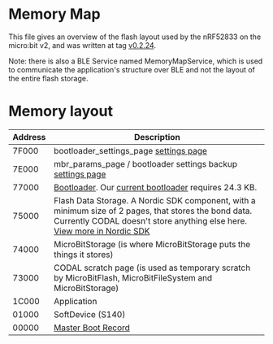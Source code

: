 # Memory Map

This file gives an overview of the flash layout used by the nRF52833 on the micro:bit v2, and was written at tag [v0.2.24](https://github.com/lancaster-university/codal-microbit-v2/releases/tag/v0.2.24).

Note: there is also a BLE Service named MemoryMapService, which is used to communicate the application's structure over BLE and not the layout of the entire flash storage.

# Memory layout

| Address | Description |
|---------|-------------|
| 7F000 | bootloader_settings_page [settings page](https://infocenter.nordicsemi.com/index.jsp?topic=%2Fcom.nordic.infocenter.sdk5.v15.0.0%2Flib_bootloader.html) |
| 7E000 | mbr_params_page / bootloader settings backup [settings page](https://infocenter.nordicsemi.com/index.jsp?topic=%2Fcom.nordic.infocenter.sdk5.v15.0.0%2Flib_bootloader.html) |
| 77000 | [Bootloader](https://github.com/microbit-foundation/v2-bootloader). Our [current bootloader](https://github.com/microbit-foundation/codal-microbit/blob/master/lib/bootloader.o) requires 24.3 KB. |
| 75000 | Flash Data Storage. A Nordic SDK component, with a minimum size of 2 pages, that stores the bond data. Currently CODAL doesn't store anything else here. [View more in Nordic SDK](https://infocenter.nordicsemi.com/topic/sdk_nrf5_v16.0.0/lib_fds.html) |
| 74000 | MicroBitStorage  (is where MicroBitStorage puts the things it stores) |
| 73000 | CODAL scratch page (is used as temporary scratch by MicroBitFlash, MicroBitFileSystem and MicroBitStorage) |
| 1C000 | Application |
| 01000 | SoftDevice (S140)|
| 00000 | [Master Boot Record](https://infocenter.nordicsemi.com/index.jsp?topic=%2Fsds_s140%2FSDS%2Fs1xx%2Fmbr_bootloader%2Fmbr_bootloader.html) |


